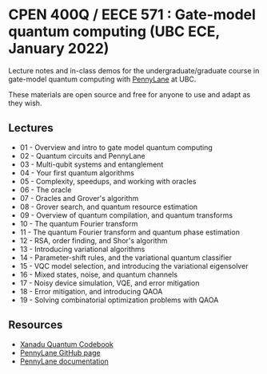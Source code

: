 # CPEN 400Q / EECE 571 : Gate-model quantum computing (UBC ECE, January 2022)

Lecture notes and in-class demos for the undergraduate/graduate course in gate-model quantum computing with [PennyLane](https://github.com/PennyLaneAI/pennylane/) at UBC. 

These materials are open source and free for anyone to use and adapt as they wish.

## Lectures

* 01 - Overview and intro to gate model quantum computing
* 02 - Quantum circuits and PennyLane
* 03 - Multi-qubit systems and entanglement
* 04 - Your first quantum algorithms
* 05 - Complexity, speedups, and working with oracles
* 06 - The oracle
* 07 - Oracles and Grover's algorithm
* 08 - Grover search, and quantum resource estimation
* 09 - Overview of quantum compilation, and quantum transforms
* 10 - The quantum Fourier transform
* 11 - The quantum Fourier transform and quantum phase estimation
* 12 - RSA, order finding, and Shor's algorithm
* 13 - Introducing variational algorithms
* 14 - Parameter-shift rules, and the variational quantum classifier
* 15 - VQC model selection, and introducing the variational eigensolver
* 16 - Mixed states, noise, and quantum channels
* 17 - Noisy device simulation, VQE, and error mitigation
* 18 - Error mitigation, and introducing QAOA
* 19 - Solving combinatorial optimization problems with QAOA

## Resources

 - [Xanadu Quantum Codebook](https://codebook.xanadu.ai/)
 - [PennyLane GitHub page](https://github.com/PennyLaneAI/pennylane/) 
 - [PennyLane documentation](https://pennylane.readthedocs.io/en/stable/)
